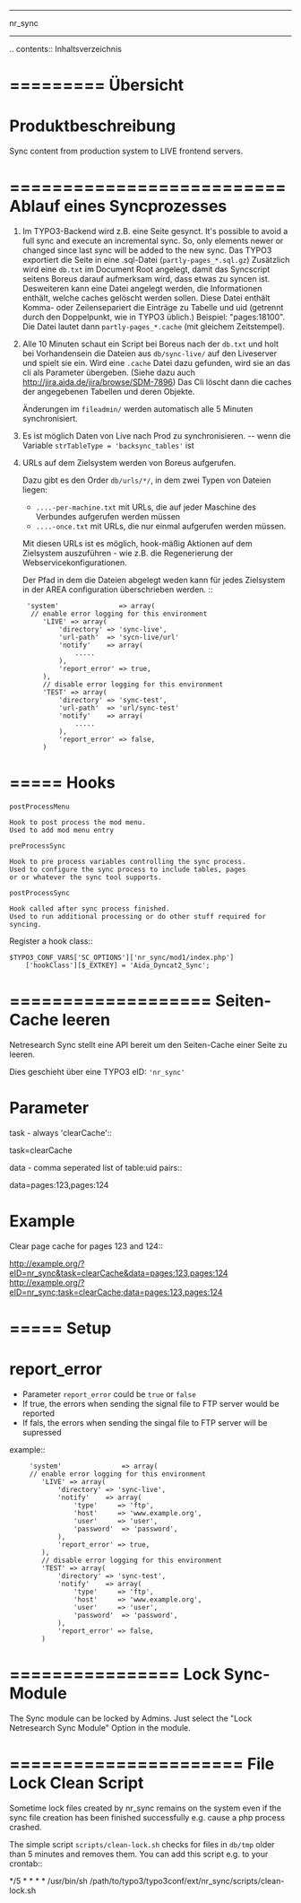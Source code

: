 *******
nr_sync
*******

.. contents:: Inhaltsverzeichnis

=========
Übersicht
=========

Produktbeschreibung
===================
Sync content from production system to LIVE frontend servers.


==========================
Ablauf eines Syncprozesses
==========================

1. Im TYPO3-Backend wird z.B. eine Seite gesynct.
   It's possible to avoid a full sync and execute an incremental sync. So, only
   elements newer or changed since last sync will be added to the new sync.
   Das TYPO3 exportiert die Seite in eine .sql-Datei (``partly-pages_*.sql.gz``)
   Zusätzlich wird eine ``db.txt`` im Document Root angelegt, damit
   das Syncscript seitens Boreus darauf aufmerksam wird, dass etwas
   zu syncen ist. Desweiteren kann eine Datei angelegt werden, die Informationen
   enthält, welche caches gelöscht werden sollen. Diese Datei enthält Komma-
   oder Zeilensepariert die Einträge zu Tabelle und uid (getrennt durch den
   Doppelpunkt, wie in TYPO3 üblich.) Beispiel: "pages:18100". Die Datei lautet
   dann ``partly-pages_*.cache`` (mit gleichem Zeitstempel).
2. Alle 10 Minuten schaut ein Script bei Boreus nach der ``db.txt``
   und holt bei Vorhandensein die Dateien aus ``db/sync-live/``
   auf den Liveserver und spielt sie ein.
   Wird eine ``.cache`` Datei dazu gefunden, wird sie an das cli als Parameter
   übergeben. (Siehe dazu auch http://jira.aida.de/jira/browse/SDM-7896)
   Das Cli löscht dann die caches der angegebenen Tabellen und deren Objekte.

   Änderungen im ``fileadmin/`` werden automatisch alle 5 Minuten synchronisiert.

3. Es ist möglich Daten von Live nach Prod zu synchronisieren.
   -- wenn die Variable ``strTableType = 'backsync_tables'`` ist

4. URLs auf dem Zielsystem werden von Boreus aufgerufen.

   Dazu gibt es den Order ``db/urls/*/``, in dem zwei Typen von Dateien liegen:

   - ``....-per-machine.txt`` mit URLs, die auf jeder Maschine des Verbundes
     aufgerufen werden müssen
   - ``....-once.txt`` mit URLs, die nur einmal aufgerufen werden müssen.

   Mit diesen URLs ist es möglich, hook-mäßig Aktionen auf dem Zielsystem
   auszuführen - wie z.B. die Regenerierung der Webservicekonfigurationen.

   Der Pfad in dem die Dateien  abgelegt weden kann für jedes Zielsystem in der AREA
   configuration überschrieben werden. ::

        'system'               => array(
         // enable error logging for this environment
            'LIVE' => array(
                'directory' => 'sync-live',
                'url-path'  => 'sycn-live/url'
                'notify'    => array(
                    .....
                ),
                'report_error' => true,
            ),
            // disable error logging for this environment
            'TEST' => array(
                'directory' => 'sync-test',
                'url-path'  => 'url/sync-test'
                'notify'    => array(
                    .....
                ),
                'report_error' => false,
            )


=====
Hooks
=====

``postProcessMenu``

    Hook to post process the mod menu.
    Used to add mod menu entry


``preProcessSync``

    Hook to pre process variables controlling the sync process.
    Used to configure the sync process to include tables, pages
    or or whatever the sync tool supports.


``postProcessSync``

    Hook called after sync process finished.
    Used to run additional processing or do other stuff required for syncing.


Register a hook class::

    $TYPO3_CONF_VARS['SC_OPTIONS']['nr_sync/mod1/index.php']
        ['hookClass'][$_EXTKEY] = 'Aida_Dyncat2_Sync';


===================
Seiten-Cache leeren
===================

Netresearch Sync stellt eine API bereit um den Seiten-Cache einer Seite zu leeren.

Dies geschieht über eine TYPO3 eID: ``'nr_sync'``


Parameter
=========

task - always 'clearCache'::

 task=clearCache

data - comma seperated list of table:uid pairs::

 data=pages:123,pages:124


Example
=======

Clear page cache for pages 123 and 124::

  http://example.org/?eID=nr_sync&task=clearCache&data=pages:123,pages:124
  http://example.org/?eID=nr_sync;task=clearCache;data=pages:123,pages:124


=====
Setup
=====

report_error
============
* Parameter ``report_error`` could be ``true`` or ``false``
* If true, the errors when sending the signal file to FTP server would be reported
* If fals, the errors when sending the singal file to FTP server will be supressed

example::

         'system'               => array(
         // enable error logging for this environment
            'LIVE' => array(
                'directory' => 'sync-live',
                'notify'    => array(
                    'type'     => 'ftp',
                    'host'     => 'www.example.org',
                    'user'     => 'user',
                    'password'  => 'password',
                ),
                'report_error' => true,
            ),
            // disable error logging for this environment
            'TEST' => array(
                'directory' => 'sync-test',
                'notify'    => array(
                    'type'     => 'ftp',
                    'host'     => 'www.example.org',
                    'user'     => 'user',
                    'password'  => 'password',
                ),
                'report_error' => false,
            )

================
Lock Sync-Module
================

The Sync module can be locked by Admins. Just select the "Lock Netresearch Sync Module" Option in the module.

======================
File Lock Clean Script
======================
Sometime lock files created by nr_sync remains on the system even if the sync
file creation has been finished successfully e.g. cause a php process crashed.

The simple script ``scripts/clean-lock.sh`` checks for files in ``db/tmp`` older
than 5 minutes and removes them. You can add this script e.g. to your crontab::

   */5 * * * * /usr/bin/sh /path/to/typo3/typo3conf/ext/nr_sync/scripts/clean-lock.sh

